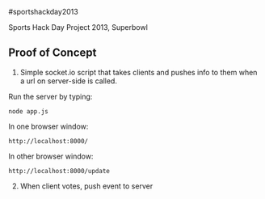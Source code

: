 #sportshackday2013

Sports Hack Day Project 2013, Superbowl

## Proof of Concept

1. Simple socket.io script that takes clients and pushes info to them when a url on server-side is called.

Run the server by typing:

    node app.js

In one browser window:

    http://localhost:8000/
    
In other browser window:

    http://localhost:8000/update

2. When client votes, push event to server